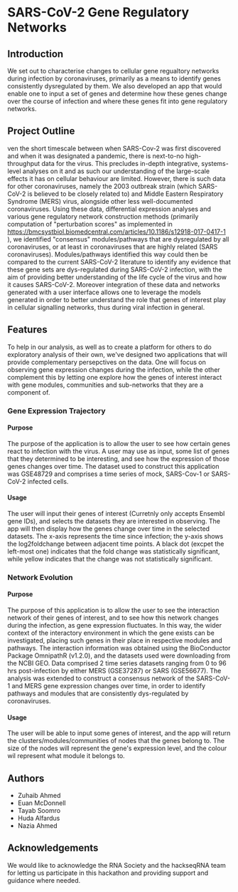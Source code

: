 # SARS-CoV-2 Gene Regulatory Networks

## Introduction
We set out to characterise changes to cellular gene regualtory networks during infection by coronaviruses, primarily as a means to identify genes consistently dysregulated by them. We also developed an app that would enable one to input a set of genes and determine how these genes change over the course of infection and where these genes fit into gene regulatory networks.

## Project Outline
ven the short timescale between when SARS-Cov-2 was first discovered and when it was designated a pandemic, there is next-to-no high-throughput data for the virus. This precludes in-depth integrative, systems-level analyses on it and as such our understanding of the large-scale effects it has on cellular behaviour are limited. However, there is such data for other coronaviruses, namely the 2003 outbreak strain (which SARS-CoV-2 is believed to be closely related to) and Middle Eastern Respiratory Syndrome (MERS) virus, alongside other less well-documented coronaviruses. Using these data, differential expression analyses and various gene regulatory network construction methods (primarily computation of "perturbation scores" as implemented in https://bmcsystbiol.biomedcentral.com/articles/10.1186/s12918-017-0417-1 ), we identified "consensus" modules/pathways that are dysregulated by all coronaviruses, or at least in coronaviruses that are highly related (SARS coronaviruses). Modules/pathways identified this way could then be compared to the current SARS-CoV-2 literature to identify any evidence that these gene sets are dys-regulated during SARS-CoV-2 infection, with the aim of providing better understanding of the life cycle of the virus and how it causes SARS-CoV-2. Moreover integration of these data and networks generated with a user interface allows one to leverage the models generated in order to better understand the role that genes of interest play in cellular signalling networks, thus during viral infection in general.

## Features
To help in our analysis, as well as to create a platform for others to do exploratory analysis of their own, we've designed two applications that will provide complementary persepctives on the data. One will focus on observing gene expression changes during the infection, while the other complement this by letting one explore how the genes of interest interact with gene modules, communities and sub-networks that they are a component of. 

### Gene Expression Trajectory
#### Purpose
The purpose of the application is to allow the user to see how certain genes react to infection with the virus. A user may use as input, some list of genes that they determined to be interesting, and see how the expression of those genes changes over time. The dataset used to construct this application was GSE48729 and comprises a time series of mock, SARS-Cov-1 or SARS-CoV-2 infected cells. 

#### Usage
The user will input their genes of interest (Curretnly only accepts Ensembl gene IDs), and selects the datasets they are interested in observing. The app will then display how the genes change over time in the selected datasets. The x-axis represents the time since infection; the y-axis shows the log2foldchange between adjacent time points. A black dot (excpet the left-most one) indicates that the fold change was statistically significant, while yellow indicates that the change was not statistically significant.

### Network Evolution
#### Purpose
The purpose of this application is to allow the user to see the interaction network of their genes of interest, and to see how this network changes during the infection, as gene expression fluctuates. In this way, the wider context of the interactory environment in which the gene exists can be investigated, placing such genes in their place in respective modules and pathways. The interaction information was obtained using the BioConductor Package OmnipathR (v1.2.0), and the datasets used were downloading from the NCBI GEO. Data comprised 2 time series datasets ranging from 0 to 96 hrs post-infection by either MERS (GSE37287) or SARS (GSE56677). The analysis was extended to construct a consensus network of the SARS-CoV-1 and MERS gene expression changes over time, in order to identify pathways and modules that are consistently dys-regulated by coronaviruses.

#### Usage
The user will be able to input some genes of interest, and the app will return the clusters/modules/communities of nodes that the genes belong to. The size of the nodes will represent the gene's expression level, and the colour wil represent what module it belongs to.


## Authors

* Zuhaib Ahmed
* Euan McDonnell
* Tayab Soomro
* Huda Alfardus
* Nazia Ahmed


## Acknowledgements

We would like to acknowledge the RNA Society and the hackseqRNA team for letting us participate in this hackathon and providing support and guidance where needed.




